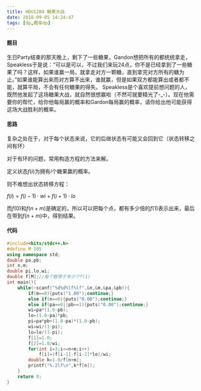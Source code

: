 ```yaml
---
title: HDU1204 糖果大战
date: 2018-09-05 14:24:47
tags: [dp,概率dp]
---
```


#### 题目

生日Party结束的那天晚上，剩下了一些糖果，Gandon想把所有的都统统拿走，Speakless于是说：“可以是可以，不过我们来玩24点，你不是已经拿到了一些糖果了吗？这样，如果谁赢一局，就拿走对方一颗糖，直到拿完对方所有的糖为止。”如果谁能算出来而对方算不出来，谁就赢，但是如果双方都能算出或者都不能，就算平局，不会有任何糖果的得失。 
Speakless是个喜欢提前想问题的人，既然他发起了这场糖果大战，就自然很想赢啦（不然可就要精光了-_-）。现在他需要你的帮忙，给你他每局赢的概率和Gardon每局赢的概率，请你给出他可能获得这场大战胜利的概率。

<!--more-->

#### 思路

复杂之处在于，对于每个状态来说，它的后继状态有可能又会回到它（状态转移之间有环）

对于有环的问题，常用构造方程的方法来解。

定义状态$f(i)$为拥有$i$个糖果赢的概率。

则不难想出状态转移方程：

$f(i)=f(i-1) ·  wi+f(i+1)  ·  lo$

而$f(0)$和$f(n+m)$是确定的，所以可以把每个点，都有多少倍的$f(1)$表示出来，最后在带到$f(n+m)$中，得到结果。

#### 代码

```c++
#include<bits/stdc++.h>
#define M 105
using namespace std;
double pa,pb;
int n,m;
double pi,lo,wi;
double f[M];//每个数等于多少个f(1) 
int main(){
	while(~scanf("%d%d%lf%lf",&n,&m,&pa,&pb)){
		if(m==0){puts("1.00");continue;}
		else if(n==0){puts("0.00");continue;}
		else if(pa==0||pb==1){puts("0.00");continue;}
		wi=pa*(1.0-pb);
		lo=(1.0-pa)*pb;
		pi=pa*pb+(1.0-pa)*(1.0-pb);
		wi=wi/(1-pi);
		lo=lo/(1-pi);
		f[1]=1.0;
		f[2]=1.0/wi;
		for(int i=3;i<=n+m;i++)
			f[i]=(f[i-1]-f[i-2]*lo)/wi;
		double k=1.0/f[n+m];
		printf("%.2lf\n",k*f[n]);
	}
	return 0;
}
```

